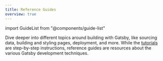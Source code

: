 ```yaml
---
title: Reference Guides
overview: true
---
```


import GuideList from "@components/guide-list"

Dive deeper into different topics around building with Gatsby, like sourcing data, building and styling pages, deployment, and more. While the [tutorials](/tutorial/) are step-by-step instructions, reference guides are resources about the various Gatsby development techniques.

<GuideList slug={props.slug} />
